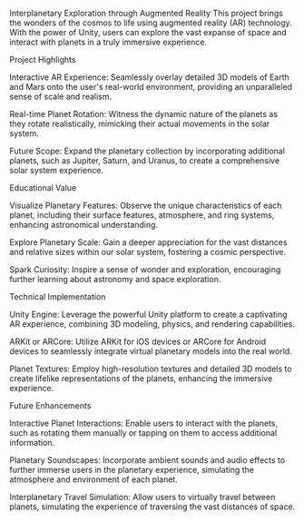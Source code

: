 Interplanetary Exploration through Augmented Reality
This project brings the wonders of the cosmos to life using augmented reality (AR) technology. With the power of Unity, users can explore the vast expanse of space and interact with planets in a truly immersive experience.

Project Highlights

Interactive AR Experience: Seamlessly overlay detailed 3D models of Earth and Mars onto the user's real-world environment, providing an unparalleled sense of scale and realism.

Real-time Planet Rotation: Witness the dynamic nature of the planets as they rotate realistically, mimicking their actual movements in the solar system.

Future Scope: Expand the planetary collection by incorporating additional planets, such as Jupiter, Saturn, and Uranus, to create a comprehensive solar system experience.

Educational Value

Visualize Planetary Features: Observe the unique characteristics of each planet, including their surface features, atmosphere, and ring systems, enhancing astronomical understanding.

Explore Planetary Scale: Gain a deeper appreciation for the vast distances and relative sizes within our solar system, fostering a cosmic perspective.

Spark Curiosity: Inspire a sense of wonder and exploration, encouraging further learning about astronomy and space exploration.

Technical Implementation

Unity Engine: Leverage the powerful Unity platform to create a captivating AR experience, combining 3D modeling, physics, and rendering capabilities.

ARKit or ARCore: Utilize ARKit for iOS devices or ARCore for Android devices to seamlessly integrate virtual planetary models into the real world.

Planet Textures: Employ high-resolution textures and detailed 3D models to create lifelike representations of the planets, enhancing the immersive experience.

Future Enhancements

Interactive Planet Interactions: Enable users to interact with the planets, such as rotating them manually or tapping on them to access additional information.

Planetary Soundscapes: Incorporate ambient sounds and audio effects to further immerse users in the planetary experience, simulating the atmosphere and environment of each planet.

Interplanetary Travel Simulation: Allow users to virtually travel between planets, simulating the experience of traversing the vast distances of space.
